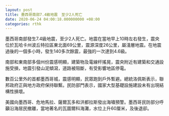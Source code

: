 ```yaml
---
layout: post
title: 墨西哥南部7.4級地震　至少2人死亡
date: 2020-06-24 04:00:18.000000000 +08:00
categories: rthk
---
```


墨西哥南部發生7.4級地震，至少2人死亡。地震在當地早上10時左右發生，震央位於瓦哈卡州波丘特拉區東北面69公里，震源深度26公里，屬淺層地震。在地震過後的一個多小時，發生140多次餘震，最強的一次達到4.6級。

南部和東南部多個州份震感明顯，建築物及電線杆搖晃，震央附近有建築和交通設施受損，地震引發山泥傾瀉，道路被阻斷，有受影響地區停電。

數百公里外的首都墨西哥城，震感明顯，民眾跑到戶外暫避。總統洛佩斯表示，聯邦政府正與地方政府保持聯繫。民防部門表示，國家大型基礎設施建設未有出現結構性損壞。

美國向墨西哥、危地馬拉、薩爾瓦多和洪都拉斯發出海嘯預警。墨西哥民防部分呼籲沿海居民撤離，當地著名的瓦圖爾科海灘，水位上升60厘米，及後退卻。
